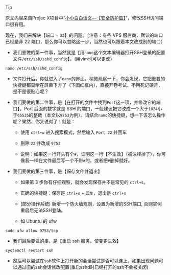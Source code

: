 > [!Tip]
> 
> 原文内容来自Projec X项目中“[小小白白话文—【安全防护篇】](https://xtls.github.io/document/level-0/ch04-security.html#_4-1-%E4%B8%BA%E4%BB%80%E4%B9%88%E8%A6%81%E5%81%9A%E5%AE%89%E5%85%A8%E9%98%B2%E6%8A%A4)”，修改SSH访问端口很有用。

现在，我们来解决【端口 = `22`】的问题。（注意：有些 VPS 服务商，默认的端口已经是非 22 端口，那么你可以忽略这一步，当然也可以跟着本文改成别的端口）

- 我们要做的第一件事，当然就是【用`nano`这个文本编辑器打开SSH登录的配置文件`/etc/ssh/sshd_config`】。(用vim也可以更改）

```
nano /etc/ssh/sshd_config
```

- 文件打开后，你就进入了`nano`的界面，稍微观察一下，你会发现，它把重要的快捷键都显示在屏幕下方了（下图红框内），直接开卷考试、不用死记硬背，是不是很贴心呢？
  
- 我们要做的第二件事，是【在打开的文件中找到`Port`这一项，并修改它的端口】。Port 后面的数字就是 SSH 的端口，一般建议把它改成一个大于`1024`小于`65535`的整数（本文以`9753`为例）。请结合`nano`的快捷键，想一下该怎么操作呢？果然，你又说对了！就是：
  
  - 使用 `ctrl+w` 进入搜索模式，然后输入 `Port 22` 并回车
    
  - 删除 `22` 并改成 `9753`
    
  - 说明：如果这一行开头有个`#`，证明这一行【不生效】（被注释掉了），你可像我一样在文件最后写一个不带`#`的，或者把`#`删掉就好。
    
- 我们要做的第三件事，是【保存文件并退出】
  
  - 如果第 3 步你有仔细观察，就会发现保存并不是常见的 `ctrl+s`。
    
  - 正确的快捷键：保存是 `ctrl+o` + `回车`，退出是 `ctrl+x`
    
  - (部分操作系统) 新增一个防火墙规则，设置为新增的SSH端口, 否则实例重启后无法SSH登陆。
    
  - 如 Ubuntu 的 ufw
    

```
sudo ufw allow 9753/tcp
```

- 我们最后要做的事，是【重启 ssh 服务，使变更生效】

```
systemctl restart ssh
```

- 然后可以尝试在ssh软件上打开新的会话尝试是否可以连上，如果出现问题可以通过旧的ssh会话修改配置(重启sshd时已经打开的ssh不会被关闭)